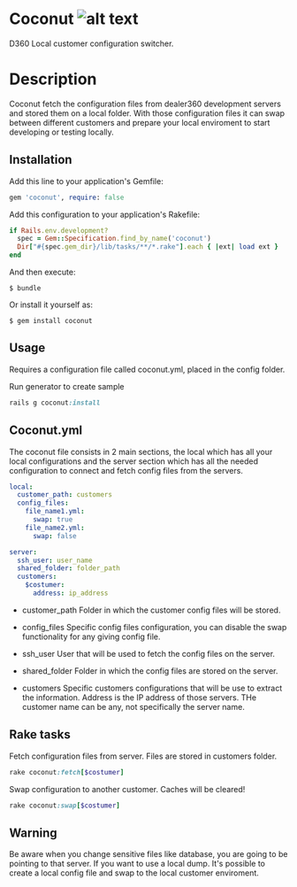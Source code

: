 [coconut_logo]: https://cloud.githubusercontent.com/assets/5973697/14249640/e8b278dc-fa37-11e5-9930-ee4e4e012918.png

# Coconut ![alt text][coconut_logo]
D360 Local customer configuration switcher.

# Description
Coconut fetch the configuration files from dealer360 development servers and stored them on a local folder. With those configuration files it can swap between different customers and prepare your local enviroment to start developing or testing locally.

## Installation

Add this line to your application's Gemfile:

```ruby
gem 'coconut', require: false
```
Add this configuration to your application's Rakefile:

```ruby
if Rails.env.development?
  spec = Gem::Specification.find_by_name('coconut')
  Dir["#{spec.gem_dir}/lib/tasks/**/*.rake"].each { |ext| load ext }
end
```
And then execute:

    $ bundle

Or install it yourself as:

    $ gem install coconut

## Usage

Requires a configuration file called coconut.yml, placed in the config folder.

Run generator to create sample

```ruby
rails g coconut:install
```
## Coconut.yml

The coconut file consists in 2 main sections, the local which has all your local configurations and the server section which has all the needed configuration to connect and fetch config files from the servers.

```yaml
local:
  customer_path: customers
  config_files:
    file_name1.yml:
      swap: true
    file_name2.yml:
      swap: false

server:
  ssh_user: user_name
  shared_folder: folder_path
  customers:
    $costumer:
      address: ip_address
```

- customer_path
Folder in which the customer config files will be stored.

- config_files
Specific config files configuration, you can disable the swap functionality for any giving config file.

- ssh_user
User that will be used to fetch the config files on the server.

- shared_folder
Folder in which the config files are stored on the server.

- customers
Specific customers configurations that will be use to extract the information. Address is the IP address of those servers.
THe customer name can be any, not specifically the server name.

## Rake tasks

Fetch configuration files from server. Files are stored in customers folder.

```ruby
rake coconut:fetch[$costumer]
```

Swap configuration to another customer. Caches will be cleared!

```ruby
rake coconut:swap[$costumer]
```

## Warning

Be aware when you change sensitive files like database, you are going to be pointing to that server.
If you want to use a local dump. It's possible to create a local config file and swap to the local customer enviroment.
